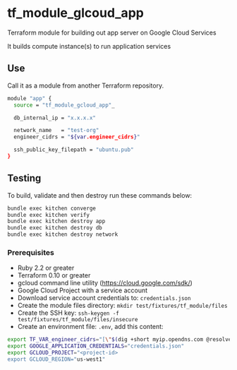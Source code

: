 # tf_module_glcoud_app

Terraform module for building out app server on Google Cloud Services

It builds compute instance(s) to run application services

## Use

Call it as a module from another Terraform repository.

```sh
module "app" {
  source = "tf_module_gcloud_app"_

  db_internal_ip = "x.x.x.x"

  network_name   = "test-org"
  engineer_cidrs = "${var.engineer_cidrs}"

  ssh_public_key_filepath = "ubuntu.pub"
}
```

## Testing

To build, validate and then destroy run these commands below:

```sh
bundle exec kitchen converge
bundle exec kitchen verify
bundle exec kitchen destroy app
bundle exec kitchen destroy db
bundle exec kitchen destroy network
```

### Prerequisites

- Ruby 2.2 or greater
- Terraform 0.10 or greater
- gcloud command line utility (https://cloud.google.com/sdk/)
- Google Cloud Project with a service account
- Download service account credentials to: `credentials.json`
- Create the module files directory: `mkdir test/fixtures/tf_module/files`
- Create the SSH key: `ssh-keygen -f test/fixtures/tf_module/files/insecure`
- Create an environment file: `.env`, add this content:

```sh
export TF_VAR_engineer_cidrs="[\"$(dig +short myip.opendns.com @resolver1.opendns.com)/32\"]"
export GOOGLE_APPLICATION_CREDENTIALS="credentials.json"
export GCLOUD_PROJECT="<project-id>
export GCLOUD_REGION="us-west1"
```
